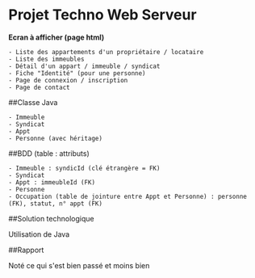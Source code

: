 # Projet Techno Web Serveur

**Ecran à afficher (page html)**

	- Liste des appartements d'un propriétaire / locataire
	- Liste des immeubles
	- Détail d'un appart / immeuble / syndicat
	- Fiche "Identité" (pour une personne)
	- Page de connexion / inscription
	- Page de contact
	
##Classe Java

	- Immeuble
	- Syndicat
	- Appt
	- Personne (avec héritage)
	
##BDD (table : attributs)

	- Immeuble : syndicId (clé étrangère = FK)
	- Syndicat
	- Appt : immeubleId (FK)
	- Personne
	- Occupation (table de jointure entre Appt et Personne) : personne (FK), statut, n° appt (FK)
	
##Solution technologique

Utilisation de Java

##Rapport

Noté ce qui s'est bien passé et moins bien
